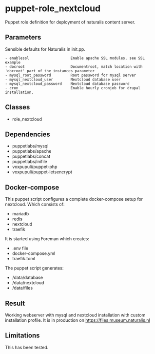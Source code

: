 puppet-role_nextcloud
=====================
Puppet role definition for deployment of naturalis content server.

Parameters
-------------
Sensible defaults for Naturalis in init.pp.

```
- enablessl                   Enable apache SSL modules, see SSL example
- docroot                     Documentroot, match location with 'docroot' part of the instances parameter
- mysql_root_password         Root password for mysql server
- mysql_nextcloud_user        Nextcloud database user
- mysql_nextcloud_password    Nextcloud database password
- cron                        Enable hourly cronjob for drupal installation. 
```


Classes
-------------
- role_nextcloud


Dependencies
-------------
- puppetlabs/mysql
- puppetlabs/apache
- puppetlabs/concat
- puppetlabs/inifile
- voxpupuli/puppet-php
- voxpupuli/puppet-letsencrypt


Docker-compose
--------------

This puppet script configures a complete docker-compose setup for nextcloud. Which
consists of:

 - mariadb
 - redis
 - nextcloud
 - traefik

It is started using Foreman which creates:

 - .env file
 - docker-compose.yml
 - traefik.toml

The puppet script generates:

 - /data/database
 - /data/nextcloud
 - /data/files

Result
------
Working webserver with mysql and nextcloud installation with custom installation 
profile.  It is in production on https://files.museum.naturalis.nl

Limitations
-----------
This has been tested.

